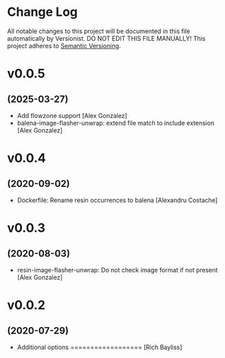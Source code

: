 # Change Log

All notable changes to this project will be documented in this file
automatically by Versionist. DO NOT EDIT THIS FILE MANUALLY!
This project adheres to [Semantic Versioning](http://semver.org/).

# v0.0.5
## (2025-03-27)

* Add flowzone support [Alex Gonzalez]
* balena-image-flasher-unwrap: extend file match to include extension [Alex Gonzalez]

# v0.0.4
## (2020-09-02)

* Dockerfile: Rename resin occurrences to balena [Alexandru Costache]

# v0.0.3
## (2020-08-03)

* resin-image-flasher-unwrap: Do not check image format if not present [Alex Gonzalez]

# v0.0.2
## (2020-07-29)

* Additional options ================== [Rich Bayliss]
